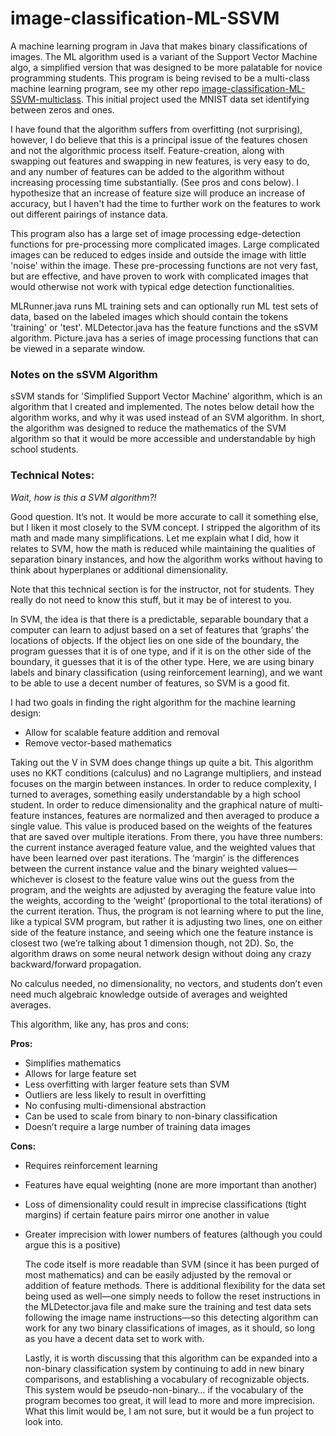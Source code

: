 # image-classification-ML-SSVM

A machine learning program in Java that makes binary classifications of images. The ML algorithm used is a variant of the Support Vector Machine algo, a simplified version that was designed to be more palatable for novice programming students. This program is being revised to be a multi-class machine learning program, see my other repo [image-classification-ML-SSVM-multiclass](https://github.com/UnclePedro/image-classification-ML-SSVM-multiclass). This initial project used the MNIST data set identifying between zeros and ones. 

I have found that the algorithm suffers from overfitting (not surprising), however, I do believe that this is a principal issue of the features chosen and not the algorithmic process itself. Feature-creation, along with swapping out features and swapping in new features, is very easy to do, and any number of features can be added to the algorithm without increasing processing time substantially. (See pros and cons below). I hypothesize that an increase of feature size will produce an increase of accuracy, but I haven't had the time to further work on the features to work out different pairings of instance data.

This program also has a large set of image processing edge-detection functions for pre-processing more complicated images. Large complicated images can be reduced to edges inside and outside the image with little 'noise' within the image. These pre-processing functions are not very fast, but are effective, and have proven to work with complicated images that would otherwise not work with typical edge detection functionalities.

MLRunner.java runs ML training sets and can optionally run ML test sets of data, based on the labeled images which should contain the tokens 'training' or 'test'. MLDetector.java has the feature functions and the sSVM algorithm. Picture.java has a series of image processing functions that can be viewed in a separate window.

### Notes on the sSVM Algorithm

sSVM stands for 'Simplified Support Vector Machine' algorithm, which is an algorithm that I created and implemented. The notes below detail how the algorithm works, and why it was used instead of an SVM algorithm. In short, the algorithm was designed to reduce the mathematics of the SVM algorithm so that it would be more accessible and understandable by high school students. 

### Technical Notes:

*Wait, how is this a SVM algorithm?!*
    
Good question. It’s not. It would be more accurate to call it something else, but I liken it most closely to the SVM concept. I stripped the algorithm of its math and made many simplifications. Let me explain what I did, how it relates to SVM, how the math is reduced while maintaining the qualities of separation binary instances, and how the algorithm works without having to think about hyperplanes or additional dimensionality.
  
Note that this technical section is for the instructor, not for students. They really do not need to know this stuff, but it may be of interest to you.
  
In SVM, the idea is that there is a predictable, separable boundary that a computer can learn to adjust based on a set of features that ‘graphs’ the locations of objects. If the object lies on one side of the boundary, the program guesses that it is of one type, and if it is on the other side of the boundary, it guesses that it is of the other type. Here, we are using binary labels and binary classification (using reinforcement learning), and we want to be able to use a decent number of features, so SVM is a good fit.
  
I had two goals in finding the right algorithm for the machine learning design:
* Allow for scalable feature addition and removal
* Remove vector-based mathematics

Taking out the V in SVM does change things up quite a bit. This algorithm uses no KKT conditions (calculus) and no Lagrange multipliers, and instead focuses on the margin between instances. In order to reduce complexity, I turned to averages, something easily understandable by a high school student. In order to reduce dimensionality and the graphical nature of multi-feature instances, features are normalized and then averaged to produce a single value. This value is produced based on the weights of the features that are saved over multiple iterations. From there, you have three numbers: the current instance averaged feature value, and the weighted values that have been learned over past iterations. The ‘margin’ is the differences between the current instance value and the binary weighted values—whichever is closest to the feature value wins out the guess from the program, and the weights are adjusted by averaging the feature value into the weights, according to the ‘weight’ (proportional to the total iterations) of the current iteration. Thus, the program is not learning where to put the line, like a typical SVM program, but rather it is adjusting two lines, one on either side of the feature instance, and seeing which one the feature instance is closest two (we’re talking about 1 dimension though, not 2D). So, the algorithm draws on some neural network design without doing any crazy backward/forward propagation.
  
No calculus needed, no dimensionality, no vectors, and students don’t even need much algebraic knowledge outside of averages and weighted averages.
  
This algorithm, like any, has pros and cons:

**Pros:**
* Simplifies mathematics
* Allows for large feature set
* Less overfitting with larger feature sets than SVM
* Outliers are less likely to result in overfitting
* No confusing multi-dimensional abstraction
* Can be used to scale from binary to non-binary classification
* Doesn’t require a large number of training data images

**Cons:**
* Requires reinforcement learning
* Features have equal weighting (none are more important than another)
* Loss of dimensionality could result in imprecise classifications (tight margins) if certain feature pairs mirror one another in value
* Greater imprecision with lower numbers of features (although you could argue this is a positive)

  The code itself is more readable than SVM (since it has been purged of most mathematics) and can be easily adjusted by the removal or addition of feature methods. There is additional flexibility for the data set being used as well—one simply needs to follow the reset instructions in the MLDetector.java file and make sure the training and test data sets following the image name instructions—so this detecting algorithm can work for any two binary classifications of images, as it should, so long as you have a decent data set to work with.
  
  Lastly, it is worth discussing that this algorithm can be expanded into a non-binary classification system by continuing to add in new binary comparisons, and establishing a vocabulary of recognizable objects. This system would be pseudo-non-binary… if the vocabulary of the program becomes too great, it will lead to more and more imprecision. What this limit would be, I am not sure, but it would be a fun project to look into.
